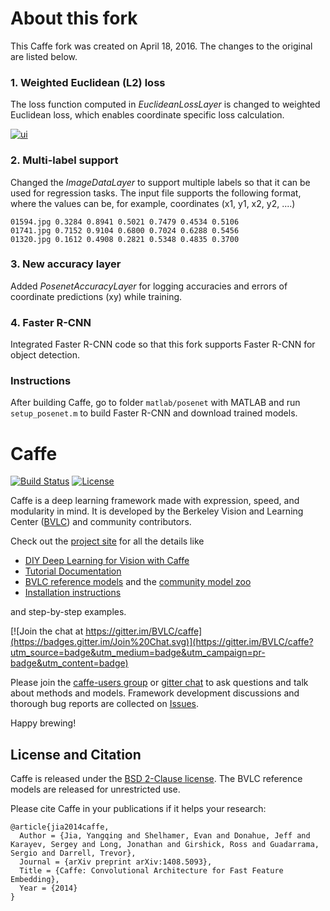 # About this fork

This Caffe fork was created on April 18, 2016. The changes to the original are listed below.

### 1. Weighted Euclidean (L2) loss 

The loss function computed in *EuclideanLossLayer* is changed to weighted Euclidean loss, which enables coordinate specific loss calculation.

[![ui](http://www.ee.oulu.fi/~malinna/images/posenet/weighted_euclidean_L2_loss.gif)](http://www.ee.oulu.fi/~malinna/images/posenet/weighted_euclidean_L2_loss.gif)

### 2. Multi-label support

Changed the *ImageDataLayer* to support multiple labels so that it can be used for regression tasks. The input file supports the following format, where the values can be, for example, coordinates (x1, y1, x2, y2, ....)

    01594.jpg 0.3284 0.8941 0.5021 0.7479 0.4534 0.5106
    01741.jpg 0.7152 0.9104 0.6800 0.7024 0.6288 0.5456
    01320.jpg 0.1612 0.4908 0.2821 0.5348 0.4835 0.3700

### 3. New accuracy layer

Added *PosenetAccuracyLayer* for logging accuracies and errors of coordinate predictions (xy) while training.

### 4. Faster R-CNN

Integrated Faster R-CNN code so that this fork supports Faster R-CNN for object detection.

### Instructions

After building Caffe, go to folder `matlab/posenet` with MATLAB and run `setup_posenet.m` to build Faster R-CNN and download trained models.

# Caffe

[![Build Status](https://travis-ci.org/BVLC/caffe.svg?branch=master)](https://travis-ci.org/BVLC/caffe)
[![License](https://img.shields.io/badge/license-BSD-blue.svg)](LICENSE)

Caffe is a deep learning framework made with expression, speed, and modularity in mind.
It is developed by the Berkeley Vision and Learning Center ([BVLC](http://bvlc.eecs.berkeley.edu)) and community contributors.

Check out the [project site](http://caffe.berkeleyvision.org) for all the details like

- [DIY Deep Learning for Vision with Caffe](https://docs.google.com/presentation/d/1UeKXVgRvvxg9OUdh_UiC5G71UMscNPlvArsWER41PsU/edit#slide=id.p)
- [Tutorial Documentation](http://caffe.berkeleyvision.org/tutorial/)
- [BVLC reference models](http://caffe.berkeleyvision.org/model_zoo.html) and the [community model zoo](https://github.com/BVLC/caffe/wiki/Model-Zoo)
- [Installation instructions](http://caffe.berkeleyvision.org/installation.html)

and step-by-step examples.

[![Join the chat at https://gitter.im/BVLC/caffe](https://badges.gitter.im/Join%20Chat.svg)](https://gitter.im/BVLC/caffe?utm_source=badge&utm_medium=badge&utm_campaign=pr-badge&utm_content=badge)

Please join the [caffe-users group](https://groups.google.com/forum/#!forum/caffe-users) or [gitter chat](https://gitter.im/BVLC/caffe) to ask questions and talk about methods and models.
Framework development discussions and thorough bug reports are collected on [Issues](https://github.com/BVLC/caffe/issues).

Happy brewing!

## License and Citation

Caffe is released under the [BSD 2-Clause license](https://github.com/BVLC/caffe/blob/master/LICENSE).
The BVLC reference models are released for unrestricted use.

Please cite Caffe in your publications if it helps your research:

    @article{jia2014caffe,
      Author = {Jia, Yangqing and Shelhamer, Evan and Donahue, Jeff and Karayev, Sergey and Long, Jonathan and Girshick, Ross and Guadarrama, Sergio and Darrell, Trevor},
      Journal = {arXiv preprint arXiv:1408.5093},
      Title = {Caffe: Convolutional Architecture for Fast Feature Embedding},
      Year = {2014}
    }
